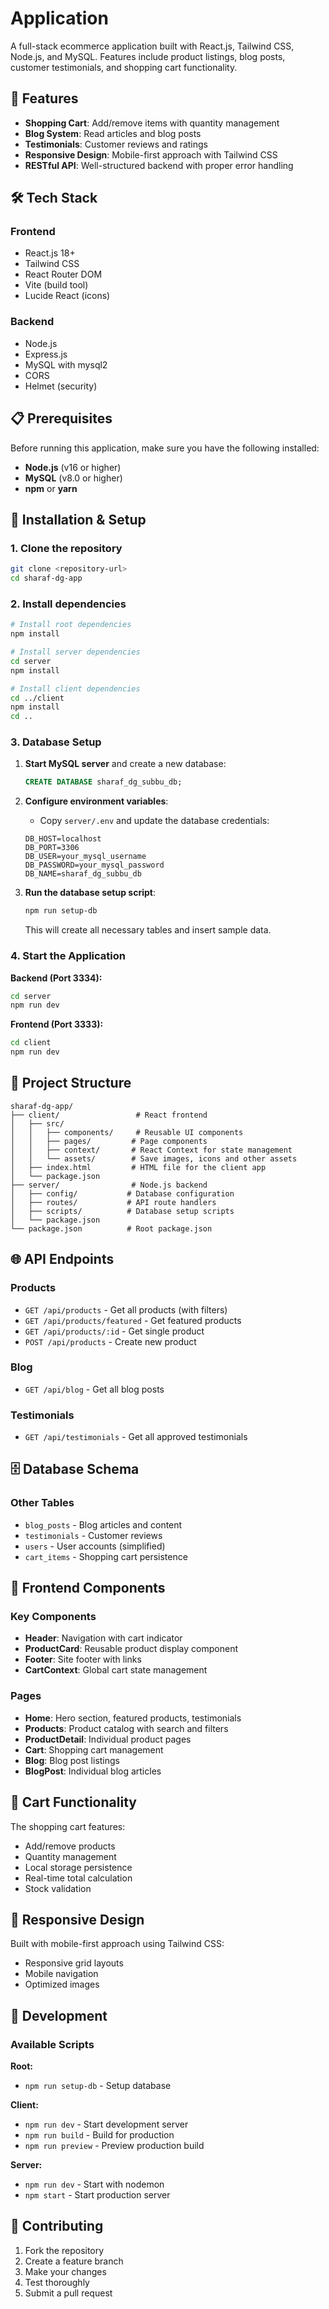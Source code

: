 # Application

A full-stack ecommerce application built with React.js, Tailwind CSS, Node.js, and MySQL. Features include product listings, blog posts, customer testimonials, and shopping cart functionality.

## 🚀 Features

- **Shopping Cart**: Add/remove items with quantity management
- **Blog System**: Read articles and blog posts
- **Testimonials**: Customer reviews and ratings
- **Responsive Design**: Mobile-first approach with Tailwind CSS
- **RESTful API**: Well-structured backend with proper error handling

## 🛠️ Tech Stack

### Frontend

- React.js 18+
- Tailwind CSS
- React Router DOM
- Vite (build tool)
- Lucide React (icons)

### Backend

- Node.js
- Express.js
- MySQL with mysql2
- CORS
- Helmet (security)

## 📋 Prerequisites

Before running this application, make sure you have the following installed:

- **Node.js** (v16 or higher)
- **MySQL** (v8.0 or higher)
- **npm** or **yarn**

## 🔧 Installation & Setup

### 1. Clone the repository

```bash
git clone <repository-url>
cd sharaf-dg-app
```

### 2. Install dependencies

```bash
# Install root dependencies
npm install

# Install server dependencies
cd server
npm install

# Install client dependencies
cd ../client
npm install
cd ..
```

### 3. Database Setup

1. **Start MySQL server** and create a new database:

   ```sql
   CREATE DATABASE sharaf_dg_subbu_db;
   ```

2. **Configure environment variables**:

   - Copy `server/.env` and update the database credentials:

   ```env
   DB_HOST=localhost
   DB_PORT=3306
   DB_USER=your_mysql_username
   DB_PASSWORD=your_mysql_password
   DB_NAME=sharaf_dg_subbu_db
   ```

3. **Run the database setup script**:
   ```bash
   npm run setup-db
   ```
   This will create all necessary tables and insert sample data.

### 4. Start the Application

**Backend (Port 3334):**

```bash
cd server
npm run dev
```

**Frontend (Port 3333):**

```bash
cd client
npm run dev
```

## 📁 Project Structure

```
sharaf-dg-app/
├── client/                 # React frontend
│   ├── src/
│   │   ├── components/     # Reusable UI components
│   │   ├── pages/         # Page components
│   │   ├── context/       # React Context for state management
│   │   └── assets/        # Save images, icons and other assets
│   ├── index.html         # HTML file for the client app
│   └── package.json
├── server/                # Node.js backend
│   ├── config/           # Database configuration
│   ├── routes/           # API route handlers
│   ├── scripts/          # Database setup scripts
│   └── package.json
└── package.json          # Root package.json
```

## 🌐 API Endpoints

### Products

- `GET /api/products` - Get all products (with filters)
- `GET /api/products/featured` - Get featured products
- `GET /api/products/:id` - Get single product
- `POST /api/products` - Create new product

### Blog

- `GET /api/blog` - Get all blog posts

### Testimonials

- `GET /api/testimonials` - Get all approved testimonials

## 🗄️ Database Schema

### Other Tables

- `blog_posts` - Blog articles and content
- `testimonials` - Customer reviews
- `users` - User accounts (simplified)
- `cart_items` - Shopping cart persistence

## 🎨 Frontend Components

### Key Components

- **Header**: Navigation with cart indicator
- **ProductCard**: Reusable product display component
- **Footer**: Site footer with links
- **CartContext**: Global cart state management

### Pages

- **Home**: Hero section, featured products, testimonials
- **Products**: Product catalog with search and filters
- **ProductDetail**: Individual product pages
- **Cart**: Shopping cart management
- **Blog**: Blog post listings
- **BlogPost**: Individual blog articles

## 🔄 Cart Functionality

The shopping cart features:

- Add/remove products
- Quantity management
- Local storage persistence
- Real-time total calculation
- Stock validation

## 📱 Responsive Design

Built with mobile-first approach using Tailwind CSS:

- Responsive grid layouts
- Mobile navigation
- Optimized images

## 🔧 Development

### Available Scripts

**Root:**

- `npm run setup-db` - Setup database

**Client:**

- `npm run dev` - Start development server
- `npm run build` - Build for production
- `npm run preview` - Preview production build

**Server:**

- `npm run dev` - Start with nodemon
- `npm start` - Start production server

## 🤝 Contributing

1. Fork the repository
2. Create a feature branch
3. Make your changes
4. Test thoroughly
5. Submit a pull request
